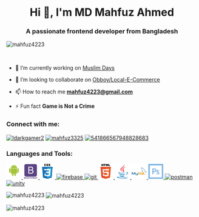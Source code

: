 <h1 align="center">Hi 👋, I'm MD Mahfuz Ahmed</h1>
<h3 align="center">A passionate frontend developer from Bangladesh</h3>

<p align="left"> <img src="https://komarev.com/ghpvc/?username=mahfuz4223&label=Profile%20views&color=0e75b6&style=flat" alt="mahfuz4223" /> </p>


<p align="left"> <a href="https://twitter.com/" target="blank"><img src="https://img.shields.io/twitter/follow/?logo=twitter&style=for-the-badge" alt="" /></a> </p>

- 🔭 I’m currently working on [Muslim Days](https://github.com/mahfuz4223/MuslimsDay)

- 👯 I’m looking to collaborate on [Obboy/Local-E-Commerce](https://github.com/obboy/local-e-commerce)

- 📫 How to reach me **mahfuz4223@gmail.com**

- ⚡ Fun fact **Game is Not a Crime**

<h3 align="left">Connect with me:</h3>
<p align="left">
<a href="https://fb.com/ldarkgamer2" target="blank"><img align="center" src="https://raw.githubusercontent.com/rahuldkjain/github-profile-readme-generator/master/src/images/icons/Social/facebook.svg" alt="ldarkgamer2" height="30" width="40" /></a>
<a href="https://instagram.com/mahfuz3325" target="blank"><img align="center" src="https://raw.githubusercontent.com/rahuldkjain/github-profile-readme-generator/master/src/images/icons/Social/instagram.svg" alt="mahfuz3325" height="30" width="40" /></a>
<a href="https://discord.gg/541866567948828683" target="blank"><img align="center" src="https://raw.githubusercontent.com/rahuldkjain/github-profile-readme-generator/master/src/images/icons/Social/discord.svg" alt="541866567948828683" height="30" width="40" /></a>
</p>

<h3 align="left">Languages and Tools:</h3>
<p align="left"> <a href="https://developer.android.com" target="_blank"> <img src="https://raw.githubusercontent.com/devicons/devicon/master/icons/android/android-original-wordmark.svg" alt="android" width="40" height="40"/> </a> <a href="https://getbootstrap.com" target="_blank"> <img src="https://raw.githubusercontent.com/devicons/devicon/master/icons/bootstrap/bootstrap-plain-wordmark.svg" alt="bootstrap" width="40" height="40"/> </a> <a href="https://www.w3schools.com/css/" target="_blank"> <img src="https://raw.githubusercontent.com/devicons/devicon/master/icons/css3/css3-original-wordmark.svg" alt="css3" width="40" height="40"/> </a> <a href="https://firebase.google.com/" target="_blank"> <img src="https://www.vectorlogo.zone/logos/firebase/firebase-icon.svg" alt="firebase" width="40" height="40"/> </a> <a href="https://git-scm.com/" target="_blank"> <img src="https://www.vectorlogo.zone/logos/git-scm/git-scm-icon.svg" alt="git" width="40" height="40"/> </a> <a href="https://www.w3.org/html/" target="_blank"> <img src="https://raw.githubusercontent.com/devicons/devicon/master/icons/html5/html5-original-wordmark.svg" alt="html5" width="40" height="40"/> </a> <a href="https://www.java.com" target="_blank"> <img src="https://raw.githubusercontent.com/devicons/devicon/master/icons/java/java-original.svg" alt="java" width="40" height="40"/> </a> <a href="https://www.mysql.com/" target="_blank"> <img src="https://raw.githubusercontent.com/devicons/devicon/master/icons/mysql/mysql-original-wordmark.svg" alt="mysql" width="40" height="40"/> </a> <a href="https://www.photoshop.com/en" target="_blank"> <img src="https://raw.githubusercontent.com/devicons/devicon/master/icons/photoshop/photoshop-line.svg" alt="photoshop" width="40" height="40"/> </a> <a href="https://postman.com" target="_blank"> <img src="https://www.vectorlogo.zone/logos/getpostman/getpostman-icon.svg" alt="postman" width="40" height="40"/> </a> <a href="https://unity.com/" target="_blank"> <img src="https://www.vectorlogo.zone/logos/unity3d/unity3d-icon.svg" alt="unity" width="40" height="40"/> </a> </p>

<p><img align="left" src="https://github-readme-stats.vercel.app/api/top-langs?username=mahfuz4223&show_icons=true&locale=en&layout=compact" alt="mahfuz4223" /></p>

<p>&nbsp;<img align="center" src="https://github-readme-stats.vercel.app/api?username=mahfuz4223&show_icons=true&locale=en" alt="mahfuz4223" /></p>

<p><img align="center" src="https://github-readme-streak-stats.herokuapp.com/?user=mahfuz4223&" alt="mahfuz4223" /></p>
